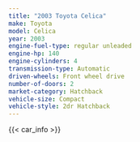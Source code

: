 ```yaml
---
title: "2003 Toyota Celica"
make: Toyota
model: Celica
year: 2003
engine-fuel-type: regular unleaded
engine-hp: 140
engine-cylinders: 4
transmission-type: Automatic
driven-wheels: Front wheel drive
number-of-doors: 2
market-category: Hatchback
vehicle-size: Compact
vehicle-style: 2dr Hatchback
---
```


{{< car_info >}}
